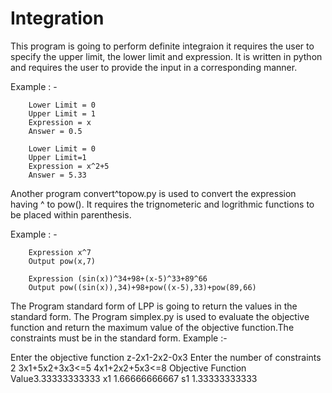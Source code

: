 # Integration

This program is going to perform definite integraion it requires the user to specify the upper limit, the lower limit and expression.
It is written in python and requires the user to provide the input in a corresponding manner.

Example : -
       
       
        Lower Limit = 0
        Upper Limit = 1
        Expression = x
        Answer = 0.5
        
        Lower Limit = 0
        Upper Limit=1
        Expression = x^2+5
        Answer = 5.33
        
Another program convert^topow.py is used to convert the expression having ^ to pow(). It requires the trignometeric and logrithmic functions to be placed within parenthesis.
  
Example : -
        
        
        Expression x^7
        Output pow(x,7)
        
        Expression (sin(x))^34+98+(x-5)^33+89^66
        Output pow((sin(x)),34)+98+pow((x-5),33)+pow(89,66)
        
The Program standard form of LPP is going to return the values in the standard form.
The Program simplex.py is used to evaluate the objective function and return the maximum value of the objective function.The constraints must be in the standard form.
Example :-

Enter the objective function
z-2x1-2x2-0x3
Enter the number of constraints
2
3x1+5x2+3x3<=5
4x1+2x2+5x3<=8
Objective Function Value3.33333333333
x1 1.66666666667
s1 1.33333333333
